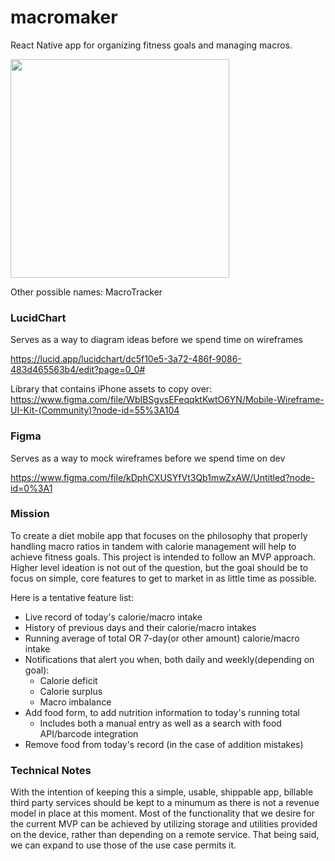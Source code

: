 # macromaker

React Native app for organizing fitness goals and managing macros.

<img src="https://user-images.githubusercontent.com/16945851/126695801-553d1477-e4b4-403b-a77a-0399b5a7059c.png" width="350" />

Other possible names:
MacroTracker

### LucidChart

Serves as a way to diagram ideas before we spend time on wireframes

https://lucid.app/lucidchart/dc5f10e5-3a72-486f-9086-483d465563b4/edit?page=0_0#

Library that contains iPhone assets to copy over: https://www.figma.com/file/WbIBSgvsEFeqqktKwtO6YN/Mobile-Wireframe-UI-Kit-(Community)?node-id=55%3A104

### Figma

Serves as a way to mock wireframes before we spend time on dev

https://www.figma.com/file/kDphCXUSYfVt3Qb1mwZxAW/Untitled?node-id=0%3A1


### Mission

To create a diet mobile app that focuses on the philosophy that properly handling macro ratios in tandem with calorie management will help to achieve fitness goals. This project is intended to follow an MVP approach. Higher level ideation is not out of the question, but the goal should be to focus on simple, core features to get to market in as little time as possible.

Here is a tentative feature list:

- Live record of today's calorie/macro intake
- History of previous days and their calorie/macro intakes
- Running average of total OR 7-day(or other amount) calorie/macro intake
- Notifications that alert you when, both daily and weekly(depending on goal):
    - Calorie deficit
    - Calorie surplus
    - Macro imbalance
- Add food form, to add nutrition information to today's running total
    - Includes both a manual entry as well as a search with food API/barcode integration
- Remove food from today's record (in the case of addition mistakes)


### Technical Notes

With the intention of keeping this a simple, usable, shippable app, billable third party services should be kept to a minumum as there is not a revenue model in place at this moment. Most of the functionality that we desire for the current MVP can be achieved by utilizing storage and utilities provided on the device, rather than depending on a remote service. That being said, we can expand to use those of the use case permits it.

